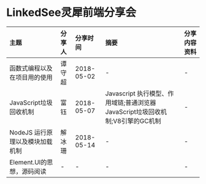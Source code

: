 # LinkedSee灵犀前端分享会
| 主题 | 分享人 | 分享时间 | 摘要 | 分享内容资料 |
| :- | :- | :- | :- | :- |
| 函数式编程以及在项目用的使用 | 谭守超 | 2018-05-02 | - | - |
| JavaScript垃圾回收机制 | 富钰 | 2018-05-07 | Javascript 执行模型、作用域链;普通浏览器JavaScript垃圾回收机制;V8引擎的GC机制 | - |
| NodeJS 运行原理以及模块加载机制 | 解冰珊 | 2018-05-14 | - | - |
| Element.UI的思想，源码阅读 | - | - | - | - |
